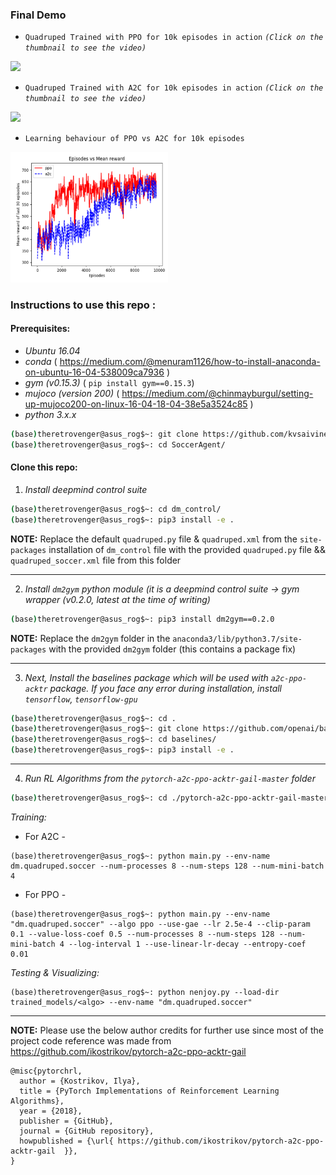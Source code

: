### Final Demo

* ```Quadruped Trained with PPO for 10k episodes in action```  *`(Click on the thumbnail to see the video)`*


[<img src="https://img.youtube.com/vi/uRmXBiZup3M/maxresdefault.jpg" width="50%">](https://youtu.be/uRmXBiZup3M)

* ```Quadruped Trained with A2C for 10k episodes in action``` *`(Click on the thumbnail to see the video)`*



[<img src="https://img.youtube.com/vi/II0lJA0f50c/maxresdefault.jpg" width="50%">](https://youtu.be/II0lJA0f50c) 

* ```Learning behaviour of PPO vs A2C for 10k episodes```

[<img src="a2c_ppo.png" width="50%">](a2c_ppo.png) 

### Instructions to use this repo :


#### Prerequisites:
* *Ubuntu 16.04*
* *conda* ( https://medium.com/@menuram1126/how-to-install-anaconda-on-ubuntu-16-04-538009ca7936 )
* *gym (v0.15.3)* ( `pip install gym==0.15.3`) 
* *mujoco (version 200)* ( https://medium.com/@chinmayburgul/setting-up-mujoco200-on-linux-16-04-18-04-38e5a3524c85 )
* *python 3.x.x*

```bash
(base)theretrovenger@asus_rog$~: git clone https://github.com/kvsaivineeth/Soccer-Playing-Quadruped-Agent.git SoccerAgent
(base)theretrovenger@asus_rog$~: cd SoccerAgent/
```

#### Clone this repo: 

1. *Install deepmind control suite* 

```bash
(base)theretrovenger@asus_rog$~: cd dm_control/
(base)theretrovenger@asus_rog$~: pip3 install -e .
```
**NOTE:** Replace the default ```quadruped.py``` file & ```quadruped.xml``` from the ```site-packages``` installation of ```dm_control``` file with the provided ```quadruped.py``` file && ```quadruped_soccer.xml``` file from this folder    

-----------------------------------------------------------------------------------------------------------------------------

2. *Install `dm2gym` python module (it is a deepmind control suite -> gym wrapper (v0.2.0, latest at the time of writing)*

```bash
(base)theretrovenger@asus_rog$~: pip3 install dm2gym==0.2.0 
```

**NOTE:** Replace the ```dm2gym``` folder in the ```anaconda3/lib/python3.7/site-packages``` with the provided ```dm2gym``` folder (this contains a package fix) 

-----------------------------------------------------------------------------------------------------------------------------

3. *Next, Install the baselines package which will be used with `a2c-ppo-acktr` package. If you face any error during installation, install `tensorflow`, `tensorflow-gpu`*

```bash
(base)theretrovenger@asus_rog$~: cd .
(base)theretrovenger@asus_rog$~: git clone https://github.com/openai/baselines.git
(base)theretrovenger@asus_rog$~: cd baselines/
(base)theretrovenger@asus_rog$~: pip3 install -e .
```
-----------------------------------------------------------------------------------------------------------------------------
4. *Run RL Algorithms from the ```pytorch-a2c-ppo-acktr-gail-master```  folder* 

```bash
(base)theretrovenger@asus_rog$~: cd ./pytorch-a2c-ppo-acktr-gail-master
```
*Training:*

   * For A2C -
    
    (base)theretrovenger@asus_rog$~: python main.py --env-name dm.quadruped.soccer --num-processes 8 --num-steps 128 --num-mini-batch 4


   * For PPO -
    
    (base)theretrovenger@asus_rog$~: python main.py --env-name "dm.quadruped.soccer" --algo ppo --use-gae --lr 2.5e-4 --clip-param 0.1 --value-loss-coef 0.5 --num-processes 8 --num-steps 128 --num-mini-batch 4 --log-interval 1 --use-linear-lr-decay --entropy-coef 0.01
    
*Testing & Visualizing:*

    (base)theretrovenger@asus_rog$~: python nenjoy.py --load-dir trained_models/<algo> --env-name "dm.quadruped.soccer"

-----------------------------------------------------------------------------------------------------------------------------

**NOTE:** Please use the below author credits for further use since most of the project code reference was made from https://github.com/ikostrikov/pytorch-a2c-ppo-acktr-gail 

```Citation :
@misc{pytorchrl,
  author = {Kostrikov, Ilya},
  title = {PyTorch Implementations of Reinforcement Learning Algorithms},
  year = {2018},
  publisher = {GitHub},
  journal = {GitHub repository},
  howpublished = {\url{ https://github.com/ikostrikov/pytorch-a2c-ppo-acktr-gail  }},
}
```
